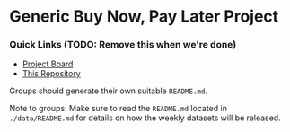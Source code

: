 # Generic Buy Now, Pay Later Project

### Quick Links (TODO: Remove this when we're done)
- [Project Board](https://github.com/orgs/MAST30034-Applied-Data-Science/projects/1)
- [This Repository](https://github.com/MAST30034-Applied-Data-Science/generic-buy-now-pay-later-project-group-19)

Groups should generate their own suitable `README.md`.

Note to groups: Make sure to read the `README.md` located in `./data/README.md` for details on how the weekly datasets will be released.
